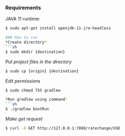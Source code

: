 ### Requirements
JAVA 11 runtime:
```sh
$ sudo apt-get install openjdk-11-jre-headless

### How to run
*Create directory*
```sh
$ sudo mkdir {destination}
```
*Put project files in the directory*
```sh
$ sudo cp {origin} {destination}
```
*Edit permissions*
```sh
$ sudo chmod 755 gradlew

*Run gradlew using command*
```sh
$ ./gradlew bootRun
```
*Make get request*
```sh
$ curl -X GET http://127.0.0.1:7888/ratechange/USD
```
